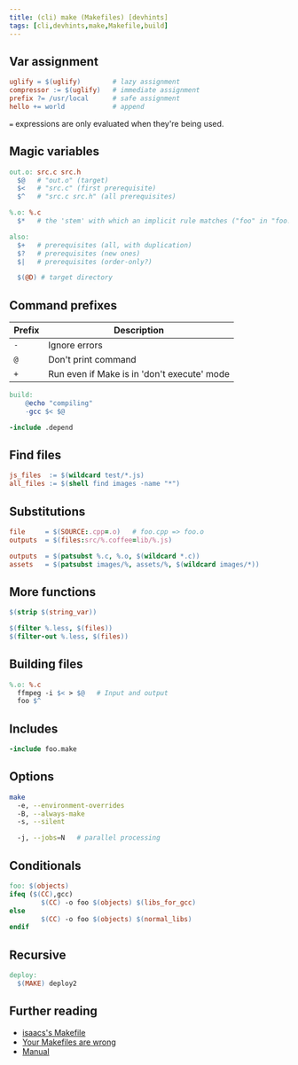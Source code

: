 ```yaml
---
title: (cli) make (Makefiles) [devhints]
tags: [cli,devhints,make,Makefile,build]
---
```


## Var assignment

```makefile
uglify = $(uglify)        # lazy assignment
compressor := $(uglify)   # immediate assignment
prefix ?= /usr/local      # safe assignment
hello += world            # append
```

`=` expressions are only evaluated when they're being used.

## Magic variables

```makefile
out.o: src.c src.h
  $@   # "out.o" (target)
  $<   # "src.c" (first prerequisite)
  $^   # "src.c src.h" (all prerequisites)

%.o: %.c
  $*   # the 'stem' with which an implicit rule matches ("foo" in "foo.c")

also:
  $+   # prerequisites (all, with duplication)
  $?   # prerequisites (new ones)
  $|   # prerequisites (order-only?)

  $(@D) # target directory
```

## Command prefixes

| Prefix | Description                                 |
| ------ | ------------------------------------------- |
| `-`    | Ignore errors                               |
| `@`    | Don't print command                         |
| `+`    | Run even if Make is in 'don't execute' mode |

```makefile
build:
    @echo "compiling"
    -gcc $< $@

-include .depend
```

## Find files

```makefile
js_files  := $(wildcard test/*.js)
all_files := $(shell find images -name "*")
```

## Substitutions

```makefile
file     = $(SOURCE:.cpp=.o)   # foo.cpp => foo.o
outputs  = $(files:src/%.coffee=lib/%.js)

outputs  = $(patsubst %.c, %.o, $(wildcard *.c))
assets   = $(patsubst images/%, assets/%, $(wildcard images/*))
```

## More functions

```makefile
$(strip $(string_var))

$(filter %.less, $(files))
$(filter-out %.less, $(files))
```

## Building files

```makefile
%.o: %.c
  ffmpeg -i $< > $@   # Input and output
  foo $^
```

## Includes

```makefile
-include foo.make
```

## Options

```sh
make
  -e, --environment-overrides
  -B, --always-make
  -s, --silent

  -j, --jobs=N   # parallel processing
```

## Conditionals

```makefile
foo: $(objects)
ifeq ($(CC),gcc)
        $(CC) -o foo $(objects) $(libs_for_gcc)
else
        $(CC) -o foo $(objects) $(normal_libs)
endif
```

## Recursive

```makefile
deploy:
  $(MAKE) deploy2
```

## Further reading

- [isaacs's Makefile](https://gist.github.com/isaacs/62a2d1825d04437c6f08)
- [Your Makefiles are wrong](https://tech.davis-hansson.com/p/make/)
- [Manual](https://www.gnu.org/software/make/manual/html_node/index.html)
